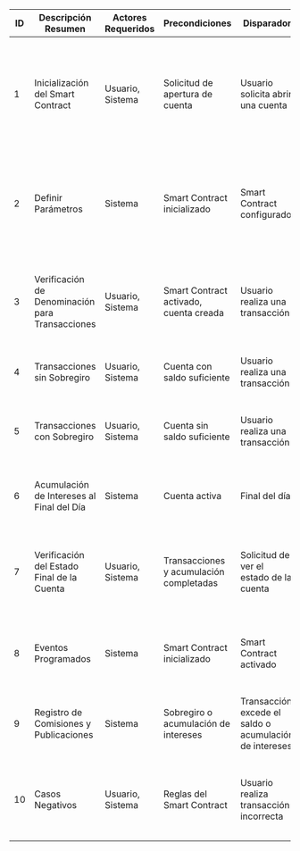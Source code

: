 | ID  | Descripción Resumen                                | Actores Requeridos            | Precondiciones                          | Disparador                              | Flujo Básico                                                                                  | Postcondiciones                             |
|-----|-----------------------------------------------------|--------------------------------|-----------------------------------------|------------------------------------------|------------------------------------------------------------------------------------------------|--------------------------------------------|
| 1   | Inicialización del Smart Contract                   | Usuario, Sistema               | Solicitud de apertura de cuenta         | Usuario solicita abrir una cuenta       | Se inicializa el Smart Contract y se definen los parámetros (denominación, límite de sobregiro, comisión por sobregiro, tasa de interés) | Smart Contract inicializado y parámetros definidos |
| 2   | Definir Parámetros                                  | Sistema                        | Smart Contract inicializado            | Smart Contract configurado              | Definir los parámetros de la cuenta, incluyendo denominación, límite de sobregiro, comisión y tasa de interés | Parámetros definidos correctamente        |
| 3   | Verificación de Denominación para Transacciones     | Usuario, Sistema               | Smart Contract activado, cuenta creada  | Usuario realiza una transacción         | Verificar si la transacción está en la denominación correcta (COP). Si no, rechazar la transacción | Transacción procesada o rechazada         |
| 4   | Transacciones sin Sobregiro                         | Usuario, Sistema               | Cuenta con saldo suficiente            | Usuario realiza una transacción         | Procesar la transacción si el saldo es suficiente                                              | Transacción exitosa, saldo actualizado    |
| 5   | Transacciones con Sobregiro                         | Usuario, Sistema               | Cuenta sin saldo suficiente            | Usuario realiza una transacción         | Procesar la transacción aplicando la comisión por sobregiro si se excede el límite              | Transacción procesada, comisión aplicada  |
| 6   | Acumulación de Intereses al Final del Día           | Sistema                        | Cuenta activa                          | Final del día                            | Calcular intereses acumulados y aplicarlos a la cuenta                                         | Intereses aplicados, saldo actualizado    |
| 7   | Verificación del Estado Final de la Cuenta          | Usuario, Sistema               | Transacciones y acumulación completadas | Solicitud de ver el estado de la cuenta | Mostrar el saldo actualizado que refleja todas las transacciones, comisiones e intereses       | Saldo actualizado reflejado               |
| 8   | Eventos Programados                                | Sistema                        | Smart Contract inicializado            | Smart Contract activado                 | Programar evento de acumulación de intereses para la medianoche                                | Evento programado para acumulación diaria |
| 9   | Registro de Comisiones y Publicaciones              | Sistema                        | Sobregiro o acumulación de intereses    | Transacción excede el saldo o acumulación de intereses | Generar publicaciones necesarias para aplicar la comisión o los intereses                      | Publicaciones generadas y aplicadas       |
| 10  | Casos Negativos                                     | Usuario, Sistema               | Reglas del Smart Contract               | Usuario realiza transacción incorrecta  | Rechazar transacciones con denominación incorrecta o sin cumplir con las reglas                | Transacción rechazada con mensaje adecuado |

